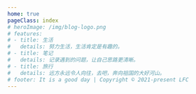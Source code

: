 ```yaml
---
home: true
pageClass: index
# heroImage: /img/blog-logo.png
# features:
# - title: 生活
#   details: 努力生活，生活肯定是有趣的。
# - title: 笔记
#   details: 记录遇到的问题，让自己思路更清晰。
# - title: 旅行
#   details: 远方永远令人向往，去吧，奔向祖国的大好河山。
# footer: It is a good day | Copyright © 2021-present LFC
---
```




<index />